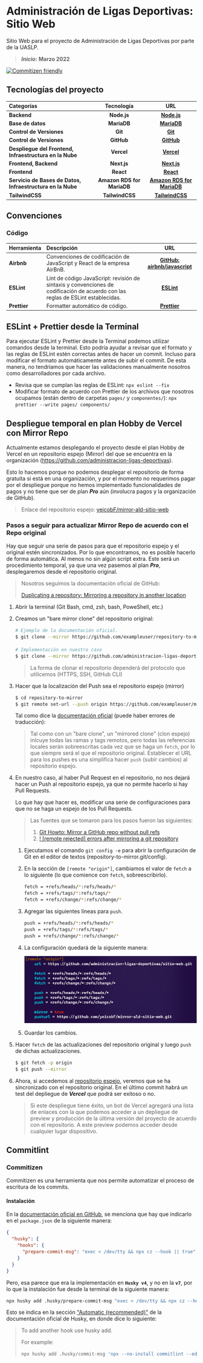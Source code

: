 # Administración de Ligas Deportivas: Sitio Web

Sitio Web para el proyecto de Administración de Ligas Deportivas por parte de
la UASLP.

> **_Inicio:_** **Marzo 2022**

[![Commitizen friendly](https://img.shields.io/badge/commitizen-friendly-brightgreen.svg)](http://commitizen.github.io/cz-cli/)

## Tecnologías del proyecto

| Categorías                                                 |         Tecnología         |                                     URL                                      |
| :--------------------------------------------------------- | :------------------------: | :--------------------------------------------------------------------------: |
| **Backend**                                                |        **Node.js**         |                      [**Node.js**](https://nodejs.org/)                      |
| **Base de datos**                                          |        **MariaDB**         |                     [**MariaDB**](https://mariadb.com/)                      |
| **Control de Versiones**                                   |          **Git**           |                       [**Git**](https://git-scm.com/)                        |
| **Control de Versiones**                                   |         **GitHub**         |                      [**GitHub**](https://github.com/)                       |
| **Despliegue del Frontend, Infraestructura en la Nube**    |         **Vercel**         |                      [**Vercel**](https://vercel.com/)                       |
| **Frontend, Backend**                                      |        **Next.js**         |                      [**Next.js**](https://nextjs.org/)                      |
| **Frontend**                                               |         **React**          |                      [**React**](https://reactjs.org/)                       |
| **Servicio de Bases de Datos, Infraestructura en la Nube** | **Amazon RDS for MariaDB** | [**Amazon RDS for MariaDB**](https://aws.amazon.com/es/rds/mariadb/pricing/) |
| **TailwindCSS**                                            |      **TailwindCSS**       |                 [**TailwindCSS**](https://tailwindcss.com/)                  |

## Convenciones

### Código

| Herramienta  | Descripción                                                                                                                      |                                  URL                                  |
| :----------- | :------------------------------------------------------------------------------------------------------------------------------- | :-------------------------------------------------------------------: |
| **Airbnb**   | Convenciones de codificación de JavaScript y React de la empresa AirBnB.                                                         | [**GitHub: airbnb/javascript**](https://github.com/airbnb/javascript) |
| **ESLint**   | Lint de código JavaScript: revisión de sintaxis y convenciones de codificación de acuerdo con las reglas de ESLint establecidas. |                   [**ESLint**](https://eslint.org/)                   |
| **Prettier** | Formatter automático de código.                                                                                                  |                 [**Prettier**](https://prettier.io/)                  |

## ESLint + Prettier desde la Terminal

Para ejecutar ESLint y Prettier desde la Terminal podemos utilizar comandos desde la terminal. Esto podría ayudar a revisar que el formato y las reglas de ESLint estén correctas antes de hacer un commit. Incluso para modificar el formato automáticamente antes de subir el commit. De esta manera, no tendríamos que hacer las validaciones manualmente nosotros como desarrolladores por cada archivo.

- Revisa que se cumplan las reglas de ESLint: `npx eslint --fix`
- Modificar formato de acuerdo con Prettier de los archivos que nosotros
  ocupamos (están dentro de carpetas `pages/` y `componentes/`):
  `npx prettier --write pages/ components/`

## Despliegue temporal en plan Hobby de Vercel con Mirror Repo

Actualmente estamos desplegando el proyecto desde el plan Hobby de Vercel en un
repositorio espejo (Mirror) del que se encuentra en la organización
(https://github.com/administracion-ligas-deportivas).

Esto lo hacemos porque no podemos desplegar el repositorio de forma gratuita si
está en una organización, y por el momento no requerimos pagar por el despliegue
porque no hemos implementado funcionalidades de pagos y no tiene que ser de plan
**_Pro_** aún (involucra pagos y la organización de GitHub).

> Enlace del repositorio espejo:
> [yeicobF/mirror-ald-sitio-web](https://github.com/yeicobF/mirror-ald-sitio-web "Mirror Repository del sitio web de Administración de Ligas Deportivas]")

### Pasos a seguir para actualizar Mirror Repo de acuerdo con el Repo original

Hay que seguir una serie de pasos para que el repositorio espejo y el original
estén sincronizados. Por lo que encontramos, no es posible hacerlo de forma
automática. Al menos no sin algún script extra. Este será un procedimiento
temporal, ya que una vez pasemos al plan **_Pro_**, desplegaremos desde el
repositorio original.

> Nosotros seguimos la documentación oficial de GitHub:
>
> [Duplicating a repository: Mirroring a repository in another location](https://github.com/yeicobF/mirror-ald-sitio-web "Duplicating a repository: Mirroring a repository in another location")

1. Abrir la terminal (Git Bash, cmd, zsh, bash, PoweShell, etc.)
2. Creamos un "bare mirror clone" del repositorio original:

   ```bash
   # Ejemplo de la documentación oficial.
   $ git clone --mirror https://github.com/exampleuser/repository-to-mirror.git

   # Implementación en nuestro caso
   $ git clone --mirror https://github.com/administracion-ligas-deportivas/sitio-web.git
   ```

   > La forma de clonar el repositorio dependerá del protocolo que utilicemos
   > (HTTPS, SSH, GitHub CLI)

3. Hacer que la localización del Push sea el repositorio espejo (mirror)

   ```bash
   $ cd repository-to-mirror
   $ git remote set-url --push origin https://github.com/exampleuser/mirrored
   ```

   Tal como dice la
   [documentación oficial](https://docs.github.com/es/repositories/creating-and-managing-repositories/duplicating-a-repository#mirroring-a-repository-in-another-location "Mirroring a repository in another location")
   (puede haber errores de traducción):

   > Tal como con un "bare clone", un "mirrored clone" (clon espejo) inlcuye
   > todas las ramas y tags remotos, pero todas las referencias locales serán
   > sobreescritas cada vez que se haga un `fetch`, por lo que siempre será el
   > que el repositorio original. Establecer el URL para los pushes es una
   > simplifica hacer `push` (subir cambios) al repositorio espejo.

4. En nuestro caso, al haber Pull Request en el repositorio, no nos dejará hacer
   un Push al repositorio espejo, ya que no permite hacerlo si hay Pull
   Requests.

   Lo que hay que hacer es, modificar una serie de configuraciones para que no
   se haga un espejo de los Pull Requests.

   > Las fuentes que se tomaron para los pasos fueron las siguientes:
   >
   > 1. [Git Howto: Mirror a GitHub repo without pull refs](https://christoph.ruegg.name/blog/git-howto-mirror-a-github-repository-without-pull-refs.html "Git Howto: Mirror a GitHub repo without pull refs")
   > 2. [! [remote rejected] errors after mirroring a git repository](https://stackoverflow.com/a/34266401/13562806 "! [remote rejected] errors after mirroring a git repository")

   1. Ejecutamos el comando `git config -e` para abrir la configuración de Git
      en el editor de textos (repository-to-mirror.git/config).
   2. En la sección de `[remote "origin"]`, cambiamos el valor de `fetch` a
      lo siguiente (lo que comience con `fetch`, sobreescribirlo).

      ```bash
      fetch = +refs/heads/*:refs/heads/*
      fetch = +refs/tags/*:refs/tags/*
      fetch = +refs/change/*:refs/change/*
      ```

   3. Agregar las siguientes líneas para `push`.

      ```bash
      push = +refs/heads/*:refs/heads/*
      push = +refs/tags/*:refs/tags/*
      push = +refs/change/*:refs/change/*
      ```

   4. La configuración quedará de la siguiente manera:

      ![Configuración de Git](./README-imgs/git-mirror-config_03-ABRIL-2022.png "Configuración de Git")

   5. Guardar los cambios.

5. Hacer `fetch` de las actualizaciones del repositorio original y luego `push`
   de dichas actualizaciones.

   ```bash
   $ git fetch -p origin
   $ git push --mirror
   ```

6. Ahora, si accedemos al
   [repositorio espejo](https://github.com/yeicobF/mirror-ald-sitio-web "yeicobF/mirror-ald-sitio-web"),
   veremos que se ha sincronizado con el repositorio original. En el último
   commit habrá un test del depliegue de **_Vercel_** que podrá ser exitoso o
   no.

   > Si este despliegue tiene éxito, un bot de Vercel agregará una lista de
   > enlaces con la que podemos acceder a un depliegue de preview y producción
   > de la última versión del proyecto de acuerdo con el repositorio. A este
   > preview podemos acceder desde cualquier lugar dispositivo.

## Commitlint

### Commitizen

Commitizen es una herramienta que nos permite automatizar el proceso de
escritura de los commits.

#### Instalación

En la [documentación oficial en GitHub](https://github.com/commitizen/cz-cli#husky "commitizen/cz-cli"), se menciona que hay que indicarlo en el
`package.json` de la siguiente manera:

```json
{
  "husky": {
    "hooks": {
      "prepare-commit-msg": "exec < /dev/tty && npx cz --hook || true"
    }
  }
}
```

Pero, esa parece que era la implementación en **`Husky v4`**, y no en la
**`v7`**, por lo que la instalación fue desde la terminal de la siguiente
manera:

```bash
npx husky add .husky/prepare-commit-msg "exec < /dev/tty && npx cz --hook || tue"
```

Esto se indica en la sección
["Automatic (recommended)"](https://typicode.github.io/husky/#/?id=automatic-recommended "Husky / Automatic (recommended)")
de la documentación oficial de Husky, en donde dice lo siguiente:

> To add another hook use husky add.
>
> For example:
>
> ```bash
> npx husky add .husky/commit-msg 'npx --no-install commitlint --edit "$1"'
> ```

